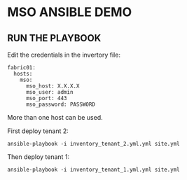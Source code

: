 # MSO ANSIBLE DEMO

## RUN THE PLAYBOOK
Edit the credentials in the invertory file:
```
fabric01:
  hosts:
    mso:
      mso_host: X.X.X.X
      mso_user: admin
      mso_port: 443
      mso_password: PASSWORD
```
More than one host can be used.


First deploy tenant 2:
```
ansible-playbook -i inventory_tenant_2.yml.yml site.yml 
```
Then deploy tenant 1:
```
ansible-playbook -i inventory_tenant_1.yml.yml site.yml 
```
